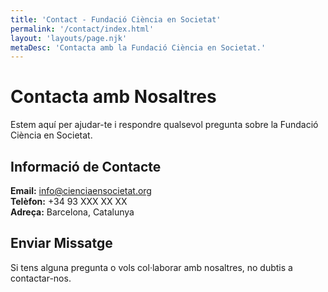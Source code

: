 ```yaml
---
title: 'Contact - Fundació Ciència en Societat'
permalink: '/contact/index.html'
layout: 'layouts/page.njk'
metaDesc: 'Contacta amb la Fundació Ciència en Societat.'
---
```


# Contacta amb Nosaltres

Estem aquí per ajudar-te i respondre qualsevol pregunta sobre la Fundació Ciència en Societat.

## Informació de Contacte

**Email:** info@cienciaensocietat.org  
**Telèfon:** +34 93 XXX XX XX  
**Adreça:** Barcelona, Catalunya

## Enviar Missatge

Si tens alguna pregunta o vols col·laborar amb nosaltres, no dubtis a contactar-nos. 
